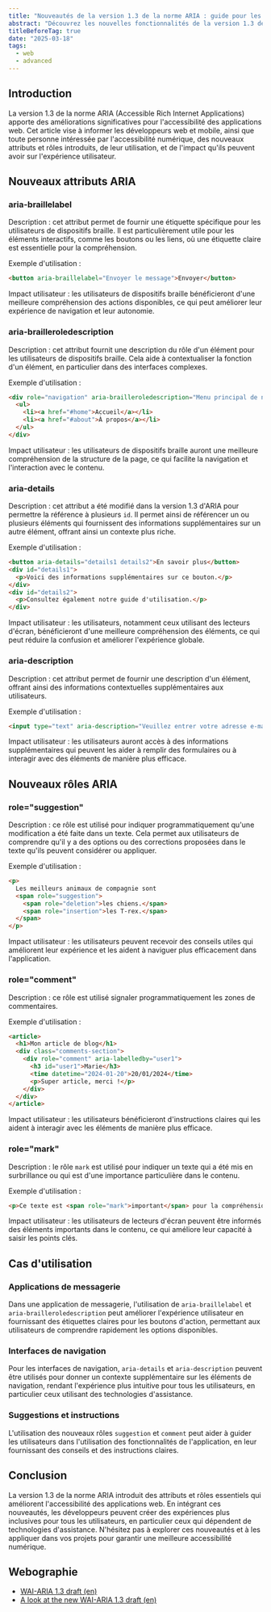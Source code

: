 ```yaml
---
title: "Nouveautés de la version 1.3 de la norme ARIA : guide pour les développeurs"
abstract: "Découvrez les nouvelles fonctionnalités de la version 1.3 de la norme ARIA. Cet article fournit des exemples pratiques et explique comment ces améliorations renforcent l'accessibilité des applications web pour tous les utilisateurs."
titleBeforeTag: true
date: "2025-03-18"
tags:
  - web
  - advanced
---
```


## Introduction
La version 1.3 de la norme <abbr>ARIA</abbr> (Accessible Rich Internet Applications) apporte des améliorations significatives pour l'accessibilité des applications web. Cet article vise à informer les développeurs web et mobile, ainsi que toute personne intéressée par l'accessibilité numérique, des nouveaux attributs et rôles introduits, de leur utilisation, et de l'impact qu'ils peuvent avoir sur l'expérience utilisateur.

## Nouveaux attributs ARIA

### aria-braillelabel

Description : cet attribut permet de fournir une étiquette spécifique pour les utilisateurs de dispositifs braille. Il est particulièrement utile pour les éléments interactifs, comme les boutons ou les liens, où une étiquette claire est essentielle pour la compréhension.

Exemple d'utilisation :

```html
<button aria-braillelabel="Envoyer le message">Envoyer</button>
```

Impact utilisateur : les utilisateurs de dispositifs braille bénéficieront d'une meilleure compréhension des actions disponibles, ce qui peut améliorer leur expérience de navigation et leur autonomie.

### aria-brailleroledescription

Description : cet attribut fournit une description du rôle d'un élément pour les utilisateurs de dispositifs braille. Cela aide à contextualiser la fonction d'un élément, en particulier dans des interfaces complexes.

Exemple d'utilisation :

```html
<div role="navigation" aria-brailleroledescription="Menu principal de navigation">
  <ul>
    <li><a href="#home">Accueil</a></li>
    <li><a href="#about">À propos</a></li>
  </ul>
</div>
```

Impact utilisateur : les utilisateurs de dispositifs braille auront une meilleure compréhension de la structure de la page, ce qui facilite la navigation et l'interaction avec le contenu.

### aria-details

Description : cet attribut a été modifié dans la version 1.3 d'<abbr>ARIA</abbr> pour permettre la référence à plusieurs <code>id</code>. Il permet ainsi de référencer un ou plusieurs éléments qui fournissent des informations supplémentaires sur un autre élément, offrant ainsi un contexte plus riche.

Exemple d'utilisation :

```html
<button aria-details="details1 details2">En savoir plus</button>
<div id="details1">
  <p>Voici des informations supplémentaires sur ce bouton.</p>
</div>
<div id="details2">
  <p>Consultez également notre guide d'utilisation.</p>
</div>
```

Impact utilisateur : les utilisateurs, notamment ceux utilisant des lecteurs d'écran, bénéficieront d'une meilleure compréhension des éléments, ce qui peut réduire la confusion et améliorer l'expérience globale.

### aria-description

Description : cet attribut permet de fournir une description d'un élément, offrant ainsi des informations contextuelles supplémentaires aux utilisateurs.

Exemple d'utilisation :

```html
<input type="text" aria-description="Veuillez entrer votre adresse e-mail." />
```

Impact utilisateur : les utilisateurs auront accès à des informations supplémentaires qui peuvent les aider à remplir des formulaires ou à interagir avec des éléments de manière plus efficace.

## Nouveaux rôles ARIA

### role="suggestion"

Description : ce rôle est utilisé pour indiquer programmatiquement qu'une modification a été faite dans un texte. Cela permet aux utilisateurs de comprendre qu'il y a des options ou des corrections proposées dans le texte qu'ils peuvent considérer ou appliquer.

Exemple d'utilisation :

```html
<p>
  Les meilleurs animaux de compagnie sont
  <span role="suggestion">
    <span role="deletion">les chiens.</span>
    <span role="insertion">les T-rex.</span>
  </span>
</p>
```

Impact utilisateur : les utilisateurs peuvent recevoir des conseils utiles qui améliorent leur expérience et les aident à naviguer plus efficacement dans l'application.

### role="comment"

Description : ce rôle est utilisé signaler programmatiquement les zones de commentaires.

Exemple d'utilisation :

```html
<article>
  <h1>Mon article de blog</h1>
  <div class="comments-section">
    <div role="comment" aria-labelledby="user1">
      <h3 id="user1">Marie</h3>
      <time datetime="2024-01-20">20/01/2024</time>
      <p>Super article, merci !</p>
    </div>
  </div>
</article>
```

Impact utilisateur : les utilisateurs bénéficieront d'instructions claires qui les aident à interagir avec les éléments de manière plus efficace.

### role="mark"

Description : le rôle <code>mark</code> est utilisé pour indiquer un texte qui a été mis en surbrillance ou qui est d'une importance particulière dans le contenu.

Exemple d'utilisation :

```html
<p>Ce texte est <span role="mark">important</span> pour la compréhension.</p>
```

Impact utilisateur : les utilisateurs de lecteurs d'écran peuvent être informés des éléments importants dans le contenu, ce qui améliore leur capacité à saisir les points clés.

## Cas d'utilisation

### Applications de messagerie
Dans une application de messagerie, l'utilisation de <code>aria-braillelabel</code> et <code>aria-brailleroledescription</code> peut améliorer l'expérience utilisateur en fournissant des étiquettes claires pour les boutons d'action, permettant aux utilisateurs de comprendre rapidement les options disponibles.

### Interfaces de navigation
Pour les interfaces de navigation, <code>aria-details</code> et <code>aria-description</code> peuvent être utilisés pour donner un contexte supplémentaire sur les éléments de navigation, rendant l'expérience plus intuitive pour tous les utilisateurs, en particulier ceux utilisant des technologies d'assistance.

### Suggestions et instructions
L'utilisation des nouveaux rôles <code>suggestion</code> et <code>comment</code> peut aider à guider les utilisateurs dans l'utilisation des fonctionnalités de l'application, en leur fournissant des conseils et des instructions claires.

## Conclusion
La version 1.3 de la norme <abbr>ARIA</abbr> introduit des attributs et rôles essentiels qui améliorent l'accessibilité des applications web. En intégrant ces nouveautés, les développeurs peuvent créer des expériences plus inclusives pour tous les utilisateurs, en particulier ceux qui dépendent de technologies d'assistance. N'hésitez pas à explorer ces nouveautés et à les appliquer dans vos projets pour garantir une meilleure accessibilité numérique.

## Webographie
<ul>
  <li><a href="https://w3c.github.io/aria/" hreflang="en">WAI-ARIA 1.3 draft (en)</a></li>
  <li><a href="https://www.craigabbott.co.uk/blog/a-look-at-the-new-wai-aria-1-3-draft/" hreflang="en">A look at the new WAI-ARIA 1.3 draft (en)</a></li>
</ul>
